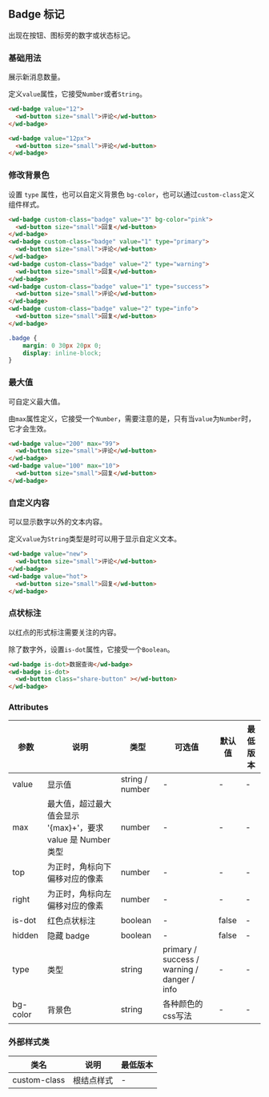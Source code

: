 ## Badge 标记


出现在按钮、图标旁的数字或状态标记。

### 基础用法

展示新消息数量。

定义`value`属性，它接受`Number`或者`String`。

```html
<wd-badge value="12">
  <wd-button size="small">评论</wd-button>
</wd-badge>

<wd-badge value="12px">
  <wd-button size="small">评论</wd-button>
</wd-badge>
```

### 修改背景色

设置 `type` 属性，也可以自定义背景色 `bg-color`，也可以通过`custom-class`定义组件样式。

```html
<wd-badge custom-class="badge" value="3" bg-color="pink">
  <wd-button size="small">回复</wd-button>
</wd-badge>
<wd-badge custom-class="badge" value="1" type="primary">
  <wd-button size="small">评论</wd-button>
</wd-badge>
<wd-badge custom-class="badge" value="2" type="warning">
  <wd-button size="small">回复</wd-button>
</wd-badge>
<wd-badge custom-class="badge" value="1" type="success">
  <wd-button size="small">评论</wd-button>
</wd-badge>
<wd-badge custom-class="badge" value="2" type="info">
  <wd-button size="small">回复</wd-button>
</wd-badge>
```

```css
.badge {
    margin: 0 30px 20px 0;
    display: inline-block;
}
```

### 最大值

可自定义最大值。

由`max`属性定义，它接受一个`Number`，需要注意的是，只有当`value`为`Number`时，它才会生效。

```html
<wd-badge value="200" max="99">
  <wd-button size="small">评论</wd-button>
</wd-badge>
<wd-badge value="100" max="10">
  <wd-button size="small">回复</wd-button>
</wd-badge>
```


### 自定义内容

可以显示数字以外的文本内容。

 定义`value`为`String`类型是时可以用于显示自定义文本。

```html
<wd-badge value="new">
  <wd-button size="small">评论</wd-button>
</wd-badge>
<wd-badge value="hot">
  <wd-button size="small">回复</wd-button>
</wd-badge>
```

### 点状标注

以红点的形式标注需要关注的内容。

 除了数字外，设置`is-dot`属性，它接受一个`Boolean`。

```html
<wd-badge is-dot>数据查询</wd-badge>
<wd-badge is-dot>
  <wd-button class="share-button" ></wd-button>
</wd-badge>
```

### Attributes

| 参数 | 说明 | 类型 | 可选值 | 默认值 | 最低版本 |
|-----|------|-----|-------|-------|---------|
| value | 显示值 | string / number | - | - | - | - |
| max | 最大值，超过最大值会显示 '{max}+'，要求 value 是 Number 类型 | number | - | - | - |
| top | 为正时，角标向下偏移对应的像素 | number | - | - | - |
| right | 为正时，角标向左偏移对应的像素 | number | - | - | - |
| is-dot | 红色点状标注 | boolean | - | false | - |
| hidden | 隐藏 badge | boolean | - | false | - |
| type | 类型 | string | primary / success / warning / danger / info | - | - |
| bg-color | 背景色 | string | 各种颜色的css写法 | - | - |

### 外部样式类

| 类名 | 说明 | 最低版本 |
|-----|------|--------|
| custom-class | 根结点样式 | - |